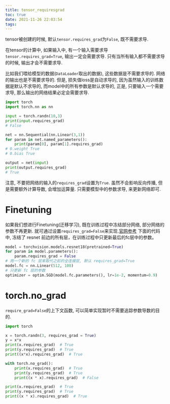 ```yaml
---
title: tensor_requiresgrad
toc: true
date: 2021-11-26 22:03:54
tags:
---
```


tensor被创建的时候, 默认`tensor.requires_grad`为`False`, 既不需要求导.

在tensor的计算中, 如果输入中, 有一个输入需要求导`tensor.requires_grad=True`, 输出一定会需要求导. 只有当所有输入都不需要求导的时候, 输出才会不需要求导.

比如我们喂给模型的数据(`DataLoader`取出的数据), 这些数据是不需要求导的. 网络的输出也是不需要求导的. 但是, 损失值loss是自动求导的, 因为虽然输入的训练数据是默认不求导的, 而model中的所有参数是默认求导的, 正是, 只要输入一个需要求导, 那么输出的网络结果必定会需要求导.

```python
import torch
import torch.nn as nn

input = torch.randn(10,3)
print(input.requires_grad)
# False

net = nn.Sequential(nn.Linear(3,1))
for param in net.named_parameters():
    print(param[0], param[1].requires_grad)
# 0.weight True
# 0.bias True

output = net(input)
print(output.requires_grad)
# True
```

注意, 不要把网络的输入的`requires_grad`设置为`True`. 虽然不会影响反向传播, 但是需要额外计算导数, 会增加运算量. 只需要模型中的参数求导, 来更新网络即可.


# Finetuning
如果我们想进行Finetuning(迁移学习), 既在训练过程中冻结部分网络, 部分网络的参数不再更新. 就可通过设置`requires_grad=False`来实现.[官网参考](https://pytorch.org/tutorials/beginner/blitz/autograd_tutorial.html#exclusion-from-the-dag)
下面的代码中, 冻结了 resnet 前边的所有层，在训练过程中只更新最后的fc层中的参数。
```python
model = torchvision.models.resnet18(pretrained=True)
for param in model.parameters():
    param.requires_grad = False
# 用一个新的 fc 层来取代之前的全连接层, 默认 requires_grad=True
model.fc = nn.Linear(512, 100)
# 只更新 fc 层的参数
optimizer = optim.SGD(model.fc.parameters(), lr=1e-2, momentum=0.9)
```

# torch.no_grad
`require_grad=False`的上下文函数, 可以简单实现暂时不需要追踪参数导数的目的.
```python
import torch

x = torch.randn(3, requires_grad = True)
y = x*x
print(x.requires_grad)  # True
print(y.requires_grad)  # True
print((x*x).requires_grad)  # True

with torch.no_grad():
    print(x.requires_grad)  # True
    print(y.requires_grad)  # True
    print((x * x).requires_grad)  # False

print(x.requires_grad)  # True
print(y.requires_grad)  # True
print((x * x).requires_grad)  # True
```